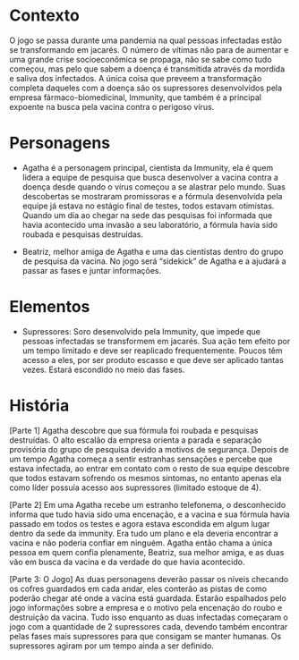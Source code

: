 # Contexto

O jogo se passa durante uma pandemia na qual pessoas infectadas estão se transformando em jacarés. O número de vítimas não para de aumentar e uma grande crise socioeconômica se propaga, não se sabe como tudo começou, mas pelo que sabem a doença é transmitida através da mordida e saliva dos infectados. 
A única coisa que preveem a transformação completa daqueles com a doença são os supressores desenvolvidos pela  empresa fármaco-biomedicinal, Immunity,  que também é a principal expoente na busca pela vacina contra o perigoso vírus.

# Personagens

* Agatha é a personagem principal, cientista da Immunity, ela é quem lidera a equipe de pesquisa que busca desenvolver a vacina contra a doença desde quando o vírus começou a se alastrar pelo mundo. Suas descobertas se mostraram promissoras e a fórmula desenvolvida pela equipe já estava no estágio final de testes, todos estavam otimistas. Quando um dia ao chegar na sede das pesquisas foi informada que havia acontecido uma invasão a seu laboratório, a fórmula havia sido roubada e pesquisas destruídas. 

* Beatriz, melhor amiga de Agatha e uma das cientistas dentro do grupo de pesquisa da vacina. No jogo será “sidekick” de Agatha e a ajudará a passar as fases e juntar informações.

# Elementos

* Supressores: Soro desenvolvido pela Immunity, que impede que pessoas infectadas se transformem em jacarés. Sua ação tem efeito por um tempo limitado e deve ser reaplicado frequentemente. Poucos têm acesso a eles, por ser produto escasso e que deve ser aplicado tantas vezes. Estará escondido no meio das fases.

# História

[Parte 1] Agatha descobre que sua fórmula foi roubada e pesquisas destruídas. O alto escalão da empresa orienta a parada e separação provisória do grupo de pesquisa devido a motivos de segurança. Depois de um tempo Agatha começa a sentir estranhas sensações e percebe que estava infectada, ao entrar em contato com o resto de sua equipe descobre que todos estavam sofrendo os mesmos sintomas, no entanto apenas ela como líder possuía acesso aos supressores (limitado estoque de 4).

[Parte 2] Em uma Agatha recebe um estranho telefonema, o desconhecido informa que tudo havia sido uma encenação, e a vacina e sua fórmula havia passado em todos os testes e agora estava escondida em algum lugar dentro da sede da immunity. Era tudo um plano e ela deveria encontrar a vacina e não poderia confiar em ninguém. Agatha então chama a única pessoa em quem confia plenamente, Beatriz, sua melhor amiga, e as duas vão em busca da vacina e da verdade do que havia acontecido.

[Parte 3: O Jogo] As duas personagens deverão passar os níveis checando os cofres guardados em cada andar, eles conterão as pistas de como poderão chegar até onde a vacina está guardada. Estarão espalhados pelo jogo informações sobre a empresa e o motivo pela encenação do roubo e destruição da vacina. Tudo isso enquanto as duas infectadas começaram o jogo com a quantidade de 2 supressores cada, devendo também encontrar pelas fases mais supressores para que consigam se manter humanas. Os supressores agiram por um tempo ainda a ser definido.
